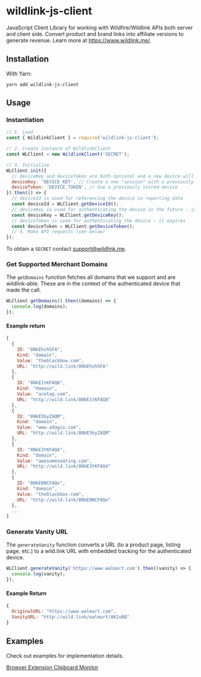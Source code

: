 # wildlink-js-client

JavaScript Client Library for working with Wildfire/Wildlink APIs both server and client side. Convert product and brand links into affiliate versions to generate revenue. Learn more at https://www.wildlink.me/.

## Installation

With Yarn:

`yarn add wildlink-js-client`

## Usage

### Instantiation

```js
// 1. Load
const { WildlinkClient } = require('wildlink-js-client');

// 2. Create instance of WildlinkClient
const WLClient = new WildlinkClient('SECRET');

// 3. Initialize
WLClient.init({
  // deviceKey and deviceToken are both optional and a new device will be created if both are omitted
  deviceKey: 'DEVICE_KEY', // Create a new "session" with a previously created device
  deviceToken: 'DEVICE_TOKEN', // Use a previously stored device
}).then(() => {
  // deviceId is used for referencing the device in reporting data
  const deviceId = WLClient.getDeviceId();
  // deviceKey is used for authenticating the device in the future - it doesn't expire
  const deviceKey = WLClient.getDeviceKey();
  // deviceToken is used for authenticating the device - it expires
  const deviceToken = WLClient.getDeviceToken();
  // 4. Make API requests (see below)
});
```

To obtain a `SECRET` contact support@wildlink.me.

### Get Supported Merchant Domains

The `getDomains` function fetches all domains that we support and are wildlink-able. These are in the context of the authenticated device that made the call.

```js
WLClient.getDomains().then((domains) => {
  console.log(domains);
});
```

#### Example return

```js
[
  {
    ID: "8NkEhsh5FA",
    Kind: "domain",
    Value: "theblackbow.com",
    URL: "http://wild.link/8NkEhsh5FA"
  },
  {
    ID: "8NkE1tKFAQ8",
    Kind: "domain",
    Value: "acetag.com",
    URL: "http://wild.link/8NkE1tKFAQ8"
  },
  {
    ID: "8NkE5byZAQM",
    Kind: "domain",
    Value: "www.adagio.com",
    URL: "http://wild.link/8NkE5byZAQM"
  },
  {
    ID: "8NkE3tKFAQ4",
    Kind: "domain",
    Value: "awesomeseating.com",
    URL: "http://wild.link/8NkE3tKFAQ4"
  },
  {
    ID: "8NkE8NCFAQo",
    Kind: "domain",
    Value: "theblackbox.com",
    URL: "http://wild.link/8NkE8NCFAQo"
  },
  ...
]
```

### Generate Vanity URL

The `generateVanity` function converts a URL (to a product page, listing page, etc.) to a wild.link URL with embedded tracking for the authenticated device.

```js
WLClient.generateVanity('https://www.walmart.com').then((vanity) => {
  console.log(vanity);
});
```

#### Example Return

```js
{
  OriginalURL: "https://www.walmart.com",
  VanityURL: "http://wild.link/walmart/AK2vBQ"
}
```

## Examples

Check out examples for implementation details.

[Browser Extension Clipboard Monitor](https://github.com/wildlink/wildlink-js-client/tree/master/examples/extension/ClipboardMonitor)
